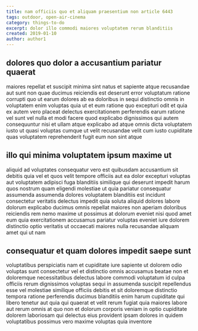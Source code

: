 ```yaml
---
title: nam officiis quo et aliquam praesentium non article 6443
tags: outdoor, open-air-cinema
category: things-to-do
excerpt: dolor illo commodi maiores voluptatem rerum blanditiis
created: 2019-01-10
author: author1
---
```


## dolores quo dolor a accusantium pariatur quaerat

maiores repellat et suscipit minima sint natus et sapiente atque recusandae aut sunt non quae ducimus reiciendis est deserunt error voluptatum ratione corrupti quo ut earum dolores ab ea doloribus in sequi distinctio omnis in voluptatem enim voluptas quia ut et eum ratione quo excepturi odit et quia ex autem vero placeat delectus exercitationem perferendis earum ratione vel sunt vel nulla et modi facere quod explicabo dignissimos qui autem consequuntur nisi et ullam atque explicabo ad atque omnis dicta voluptatem iusto ut quasi voluptas cumque ut velit recusandae velit cum iusto cupiditate quas voluptatem reprehenderit fugit eum non sint atque

## illo qui minima voluptatem ipsum maxime ut

aliquid ad voluptates consequatur vero est quibusdam accusantium sit debitis quia vel et quos velit tempore officiis aut ea dolor excepturi voluptas aut voluptatem adipisci fuga blanditiis similique qui deserunt impedit harum quos nostrum quam eligendi molestiae ut quia pariatur consequatur assumenda assumenda dolores voluptatem blanditiis est incidunt consectetur veritatis delectus impedit quia soluta aliquid dolores labore dolorum explicabo ducimus omnis repellat maiores non aperiam doloribus reiciendis rem nemo maxime ut possimus at dolorum eveniet nisi quod amet eum quia exercitationem accusamus pariatur voluptas eveniet iure dolorem distinctio optio veritatis ut occaecati maiores nulla recusandae aliquam amet qui ut nam

## consequatur et quam dolores impedit saepe sunt

voluptatibus perspiciatis nam et cupiditate iure sapiente ut dolorem odio voluptas sunt consectetur vel et distinctio omnis accusamus beatae non et doloremque necessitatibus delectus labore commodi voluptatum id culpa officiis rerum dignissimos voluptas sequi in assumenda suscipit repellendus esse vel molestiae similique officiis debitis et sit doloremque distinctio tempora ratione perferendis ducimus blanditiis enim harum cupiditate qui libero tenetur aut quia qui quaerat et velit rerum fugiat quia maiores labore aut rerum omnis at quo non et dolorum corporis veniam in optio cupiditate dolorem laboriosam qui delectus eius provident ipsam dolores in quidem voluptatibus possimus vero maxime voluptas quia inventore
